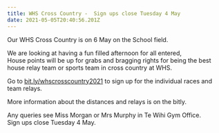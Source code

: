 ```yaml
---
title: WHS Cross Country -  Sign ups close Tuesday 4 May
date: 2021-05-05T20:40:56.201Z
---
```

Our WHS Cross Country is on 6 May on the School field. 

We are looking at having a fun filled afternoon for all entered,  
House points will be up for grabs and bragging rights for being the best house relay team or sports team in cross country at WHS.

Go to [bit.ly/whscrosscountry2021](https://docs.google.com/forms/d/e/1FAIpQLSeeqsDSNRWHJ22KuAR_szKkJba3-cWki9L5Wa5ruwr4IZkEcA/viewform) to sign up for the individual races and team relays. 

More information about the distances and relays is on the bitly. 

Any queries see Miss Morgan or Mrs Murphy in Te Wihi Gym Office.  
Sign ups close Tuesday 4 May.